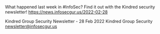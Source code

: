 What happened last week in #InfoSec? Find it out with the Kindred security newsletter!
https://news.infosecgur.us/2022-02-28

Kindred Group Security Newsletter - 28 Feb 2022
Kindred Group Security
newsletter@infosecgur.us
 
